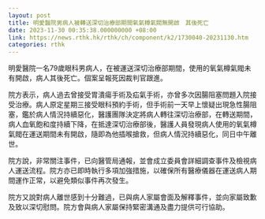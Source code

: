 ```yaml
---
layout: post
title: 明愛醫院男病人被轉送深切治療部期間氧氣樽氣閥無開啟　其後死亡
date: 2023-11-30 00:35:38.000000000 +08:00
link: https://news.rthk.hk/rthk/ch/component/k2/1730040-20231130.htm
categories: rthk
---
```


明愛醫院一名79歲眼科男病人，在被運送深切治療部期間，使用的氧氣樽氣閥未有開啟，病人其後死亡。個案呈報死因裁判官跟進。

院方表示，病人過去曾接受胃潰瘍手術及疝氣手術，亦曾多次因腸阻塞問題入院接受治療。病人原定星期三接受眼科預約手術，但手術前一天早上懷疑出現急性腸阻塞，鑑於病人情況持續惡化，醫護團隊決定將病人轉往深切治療部，在轉送期間，病人血氧飽和度持續下降，在抵達深切治療部後，醫護人員發現病人使用的氧氣樽氣閥在運送期間未有開啟，隨即為他插喉搶救，但病人情況持續惡化，同日中午離世。

院方說，非常關注事件，已向醫管局通報，並會成立委員會詳細調查事件及檢視病人運送流程。院方亦已即時執行多項加強措施，以確保所有醫療儀器在運送病人期間運作正常，以避免類似事件再次發生。

院方又說對病人離世感到十分難過，已與病人家屬會面及解釋事件，並向家屬致歉及致以深切慰問。院方會與病人家屬保持緊密溝通及盡力提供可行協助。
